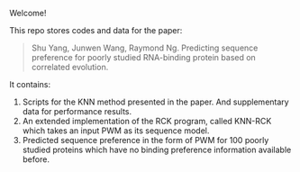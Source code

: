 Welcome!

This repo stores codes and data for the paper:
> Shu Yang, Junwen Wang, Raymond Ng. Predicting sequence preference for poorly studied RNA-binding protein based on correlated evolution. 

It contains: 
1. Scripts for the KNN method presented in the paper. And supplementary data for performance results.
2. An extended implementation of the RCK program, called KNN-RCK which takes an input PWM as its sequence model.
3. Predicted sequence preference in the form of PWM for 100 poorly studied proteins which have no binding preference information available before.
